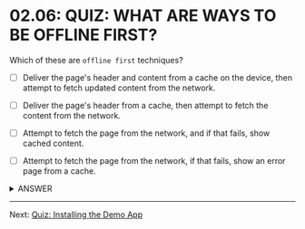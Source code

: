 # 02.06: QUIZ: WHAT ARE WAYS TO BE OFFLINE FIRST?
Which of these are `offline first` techniques?

  - [ ] Deliver the page's header and content from a cache on the device, then attempt to fetch updated content from the network.

  - [ ] Deliver the page's header from a cache, then attempt to fetch the content from the network.

  - [ ] Attempt to fetch the page from the network, and if that fails, show cached content.

  - [ ] Attempt to fetch the page from the network, if that fails, show an error page from a cache.

<details>
  <summary>ANSWER</summary>
  <ul>
    <li>Deliver the page's header and content from a cache on the device, then attempt to fetch updated content from the network.</li>
    <li>Deliver the page's header from a cache, then attempt to fetch the content from the network.</li>
  </ul>
  <p>
  
    If we can get something on the screen without waiting for the network, that is `offline first`.
    
  </p>
</details>

- - -

Next: [Quiz: Installing the Demo App](./08-quiz-installing-demo-app.md)